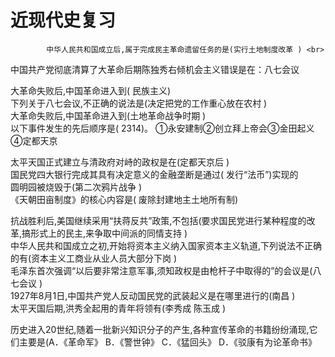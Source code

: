 
# 近现代史复习
		
			中华人民共和国成立后,属于完成民主革命遗留任务的是(实行土地制度改革 ) <br>
			
中国共产党彻底清算了大革命后期陈独秀右倾机会主义错误是在：八七会议<br>
			
大革命失败后,中国革命进入到( 民族主义)<br>
			下列关于八七会议,不正确的说法是(决定把党的工作重心放在农村 )<br>
			大革命失败后,中国革命进入到(土地革命战争时期 )<br>
			以下事件发生的先后顺序是( 2314)。 ①永安建制②创立拜上帝会③金田起义④定都天京<br>
			
太平天国正式建立与清政府对峙的政权是在(定都天京后 )<br>
			国民党四大银行完成其具有决定意义的金融垄断是通过( 发行“法币”)实现的<br>
			圆明园被烧毁于(第二次鸦片战争 )<br>
			《天朝田亩制度》的核心内容是( 废除封建地主土地所有制)<br>
			
抗战胜利后,美国继续采用“扶蒋反共”政策,不包括(要求国民党进行某种程度的改革,搞形式上的民主,来争取中间派的同情支持 )<br>
			中华人民共和国成立之初,开始将资本主义纳入国家资本主义轨道,下列说法不正确的有(资本主义工商业从业人员大部分下岗 )<br>
			毛泽东首次强调“以后要非常注意军事,须知政权是由枪杆子中取得的”的会议是(八七会议 )<br>
			1927年8月1日,中国共产党人反动国民党的武装起义是在哪里进行的(南昌 )<br>
			太平天国后期,洪秀全起用的青年将领有(李秀成 陈玉成 )<br>
			
历史进入20世纪,随着一批新兴知识分子的产生,各种宣传革命的书籍纷纷涌现,它们主要是(A．《革命军》 
B．《警世钟》 
C．《猛回头》 
D．《驳康有为论革命书》  
			